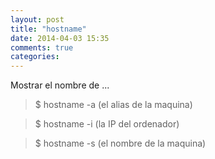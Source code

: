 ```yaml
---
layout: post
title: "hostname"
date: 2014-04-03 15:35
comments: true
categories: 
---
```

Mostrar el nombre de ... 

>$ hostname -a (el alias de la maquina) 

>$ hostname -i (la IP del ordenador) 

>$ hostname -s (el nombre de la maquina) 

